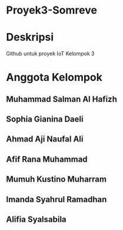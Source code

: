 # Proyek3-Somreve

# Deskripsi
Github untuk proyek IoT Kelompok 3

# Anggota Kelompok
## Muhammad Salman Al Hafizh
## Sophia Gianina Daeli
## Ahmad Aji Naufal Ali
## Afif Rana Muhammad
## Mumuh Kustino Muharram
## Imanda Syahrul Ramadhan
## Alifia Syalsabila
